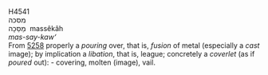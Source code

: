 <body>
  <p>H4541<br>  מסּכה  <br> מַסֵּכָה  ‎  massêkâh  <br><i>mas-say-kaw‘ </i><br>From <a href="h5258.htm">5258</a>  properly a <i>pouring</i> over, that is, <i>fusion</i> of metal (especially a <i>cast</i> image); by implication a <i>libation</i>, that is, league; concretely a <i>coverlet</i> (as if <i>poured</i> out): - covering, molten (image), vail.<br></p>
 </body>